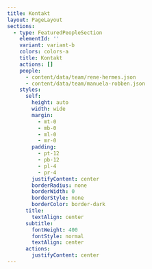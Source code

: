 ```yaml
---
title: Kontakt
layout: PageLayout
sections:
  - type: FeaturedPeopleSection
    elementId: ''
    variant: variant-b
    colors: colors-a
    title: Kontakt
    actions: []
    people:
      - content/data/team/rene-hermes.json
      - content/data/team/manuela-robben.json
    styles:
      self:
        height: auto
        width: wide
        margin:
          - mt-0
          - mb-0
          - ml-0
          - mr-0
        padding:
          - pt-12
          - pb-12
          - pl-4
          - pr-4
        justifyContent: center
        borderRadius: none
        borderWidth: 0
        borderStyle: none
        borderColor: border-dark
      title:
        textAlign: center
      subtitle:
        fontWeight: 400
        fontStyle: normal
        textAlign: center
      actions:
        justifyContent: center
---
```

